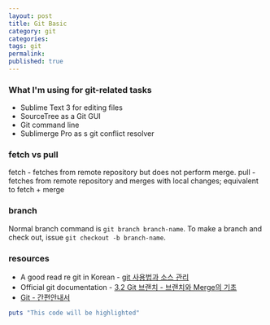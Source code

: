 ```yaml
---
layout: post
title: Git Basic
category: git
categories: 
tags: git
permalink: 
published: true
---
```


<!-- TOC -->

### What I'm using for git-related tasks

- Sublime Text 3 for editing files
- SourceTree as a Git GUI
- Git command line
- Sublimerge Pro as s git conflict resolver

### fetch vs pull
fetch - fetches from remote repository but does not perform merge.
pull - fetches from remote repository and merges with local changes; equivalent to fetch + merge

### branch
Normal branch command is `git branch branch-name`.
To make a branch and check out, issue `git checkout -b branch-name`.

### resources
- A good read re git in Korean - [git 사용법과 소스 관리](http://bcho.tistory.com/773)
- Official git documentation - [3.2 Git 브랜치 - 브랜치와 Merge의 기초](https://git-scm.com/book/ko/v1/Git-브랜치-브랜치와-Merge의-기초)
- [Git - 간편안내서](https://rogerdudler.github.io/git-guide/index.ko.html)


```ruby
puts "This code will be highlighted"
```
